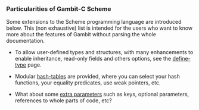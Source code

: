 ### Particularities of Gambit-C Scheme

Some extensions to the Scheme programming language are introduced below.
This (non exhaustive) list is intended for the users who want to know
more about the features of Gambit without parsing the whole
documentation.

  - To allow user-defined types and structures, with many enhancements
    to enable inheritance, read-only fields and others options, see the
    [define-type](define-type.md) page.

<!-- end list -->

  - Modular [hash-tables](hash-tables.md) are provided, where
    you can select your hash functions, your equality predicates, use
    weak pointers, etc.

<!-- end list -->

  - What about some [extra parameters](extra_parameters.md) such
    as keys, optional parameters, references to whole parts of code,
    etc?

